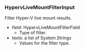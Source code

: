 ### HypervLiveMountFilterInput
Filter Hyper-V live mount results.

- field: HypervLiveMountFilterField
  - Type of filter.
- texts: a list of System.Strings
  - Values for the filter type.
